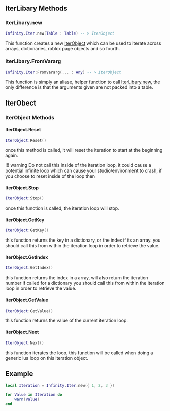 ## IterLibary Methods
### IterLibary.new
```lua
Infinity.Iter.new(Table : Table) -- > IterObject
```

This function creates a new [IterObject](#IterObject) which can be used to iterate across arrays, dictionaries, roblox page objects and so fourth. 

### IterLibary.FromVararg
```lua
Infinity.Iter:FromVararg(... : Any) -- > IterObject
```

This function is simply an aliase, helper function to call [IterLibary.new](#iterobjectnext), the only difference is that the arguments given are not packed into a table. 

## IterObect
### IterObject Methods
#### IterObject.Reset
```lua
IterObject:Reset()
```

once this method is called, it will reset the iteration to start at the beginning again. 

!!! warning
    Do not call this inside of the iteration loop, it could cause a potential infinite loop which can cause your studio/environment to crash, if you choose to reset inside of the loop then 

#### IterObject.Stop
```lua
IterObject:Stop()
```

once this function is called, the iteration loop will stop. 

#### IterObject.GetKey
```lua
IterObject:GetKey()
```

this function returns the key in a dictionary, or the index if its an array. 
you should call this from within the iteration loop in order to retrieve the value.

#### IterObject.GetIndex
```lua
IterObject:GetIndex()
```

this function returns the index in a array, will also return the iteration number if called for a dictionary
you should call this from within the iteration loop in order to retrieve the value.

#### IterObject.GetValue
```lua
IterObject:GetValue()
```

this function returns the value of the current iteration loop.

#### IterObject.Next
```lua
IterObject:Next()
```

this function iterates the loop, this function will be called when doing a generic lua loop on this iteration object. 

## Example
```lua
local Iteration = Infinity.Iter.new({ 1, 2, 3 })

for Value in Iteration do
    warn(Value)
end
```